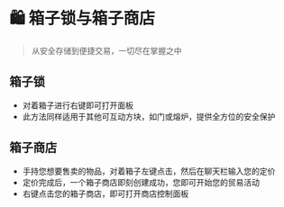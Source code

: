 # 🛍️ 箱子锁与箱子商店

> 从安全存储到便捷交易，一切尽在掌握之中

## 箱子锁

- 对着箱子进行右键即可打开面板
- 此方法同样适用于其他可互动方块，如门或熔炉，提供全方位的安全保护

## 箱子商店

- 手持您想要售卖的物品，对着箱子左键点击，然后在聊天栏输入您的定价
- 定价完成后，一个箱子商店即刻创建成功，您即可开始您的贸易活动
- 右键点击您的箱子商店，即可打开商店控制面板
